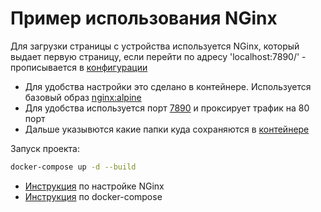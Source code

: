 # Пример использования NGinx
Для загрузки страницы с устройства используется NGinx, который выдает первую страницу, если перейти по адресу 'localhost:7890/' - прописывается в [конфигурации](/nginx/nginx.conf#L8)

+ Для удобства настройки это сделано в контейнере. Используется базовый образ [nginx:alpine](https://hub.docker.com/_/nginx)
+ Для удобства используется порт [7890](/docker-compose.yml#L6) и проксирует трафик на 80 порт
+ Дальше указывются какие папки куда сохраняются в [контейнере](/docker-compose.yml#L8-L9)

Запуск проекта: 
``` sh
docker-compose up -d --build
```


- [Инструкция](https://nginx.org/ru/docs/beginners_guide.html) по настройке NGinx
- [Инструкция](https://habr.com/ru/companies/ruvds/articles/450312/) по docker-compose
